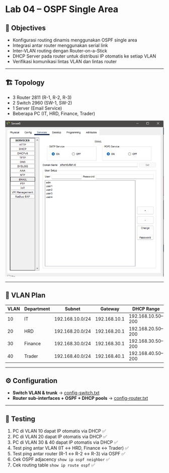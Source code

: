 # Lab 04 – OSPF Single Area

## 🎯 Objectives
- Konfigurasi routing dinamis menggunakan OSPF single area  
- Integrasi antar router menggunakan serial link  
- Inter-VLAN routing dengan Router-on-a-Stick  
- DHCP Server pada router untuk distribusi IP otomatis ke setiap VLAN  
- Verifikasi komunikasi lintas VLAN dan lintas router  

---

## 🏗️ Topology
- 3 Router 2811 (R-1, R-2, R-3)  
- 2 Switch 2960 (SW-1, SW-2)  
- 1 Server (Email Service)  
- Beberapa PC (IT, HRD, Finance, Trader)  

![Topology](topologi.png)

---

## 📌 VLAN Plan
| VLAN | Department | Subnet          | Gateway       | DHCP Range            |
|------|------------|-----------------|---------------|-----------------------|
| 10   | IT         | 192.168.10.0/24 | 192.168.10.1  | 192.168.10.50–200     |
| 20   | HRD        | 192.168.20.0/24 | 192.168.20.1  | 192.168.20.50–200     |
| 30   | Finance    | 192.168.30.0/24 | 192.168.30.1  | 192.168.30.50–200     |
| 40   | Trader     | 192.168.40.0/24 | 192.168.40.1  | 192.168.40.50–200     |

---

## ⚙️ Configuration
- **Switch VLAN & trunk** → [config-switch.txt](config-switch.txt)  
- **Router sub-interfaces + OSPF + DHCP pools** → [config-router.txt](config-router.txt)  

---

## 🧪 Testing
1. PC di VLAN 10 dapat IP otomatis via DHCP ✅  
2. PC di VLAN 20 dapat IP otomatis via DHCP ✅  
3. PC di VLAN 30 & 40 dapat IP otomatis via DHCP ✅  
4. Test ping antar VLAN (IT ↔ HRD, Finance ↔ Trader) ✅  
5. Test ping antar router (R-1 ↔ R-2 ↔ R-3) via OSPF ✅  
6. Cek OSPF adjacency `show ip ospf neighbor` ✅  
7. Cek routing table `show ip route ospf` ✅  
